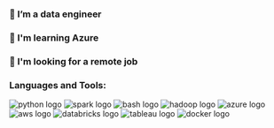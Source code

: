 ### 🥦 I’m a data engineer
### 🥑 I'm learning Azure
### 🍉 I'm looking for a remote job
### Languages and Tools:

![python logo](https://user-images.githubusercontent.com/106376020/170679457-3af0a9e8-7185-4946-acac-0bdcfd70ad29.png)
![spark logo](https://user-images.githubusercontent.com/106376020/170682307-c1212436-2eb7-40f9-ae09-81c2fb834e38.png)
![bash logo](https://user-images.githubusercontent.com/106376020/170679151-8d184c7a-e38f-4545-83d8-97e673dccfd0.png)
![hadoop logo](https://user-images.githubusercontent.com/106376020/170680496-03ecbba5-b6d2-40c0-96fa-e9060e70298c.png)
![azure logo]((https://user-images.githubusercontent.com/106376020/212323278-a2ef1b36-b017-4179-bec0-bb58b3c60f37.png))
![aws logo](https://user-images.githubusercontent.com/106376020/170681878-faa3a35c-6982-44bc-a81b-7cfcbcc2c135.png)
![databricks logo](https://user-images.githubusercontent.com/106376020/170682705-462b2f8b-a488-468b-906e-f968e9db5781.png)
![tableau logo](https://user-images.githubusercontent.com/106376020/170683483-fd75dac1-9948-49c1-9b25-62cf00df38fe.png)
![docker logo](https://user-images.githubusercontent.com/106376020/170683795-f0815962-8bde-45af-bd0e-c39b3b856bb2.png)


<!--
**nontapat-s/nontapat-s** is a ✨ _special_ ✨ repository because its `README.md` (this file) appears on your GitHub profile.

Here are some ideas to get you started:

- 🔭 I’m currently working on ...
- 🌱 I’m currently learning ...
- 👯 I’m looking to collaborate on ...
- 🤔 I’m looking for help with ...
- 💬 Ask me about ...
- 📫 How to reach me: ...
- 😄 Pronouns: ...
- ⚡ Fun fact: ...
-->
